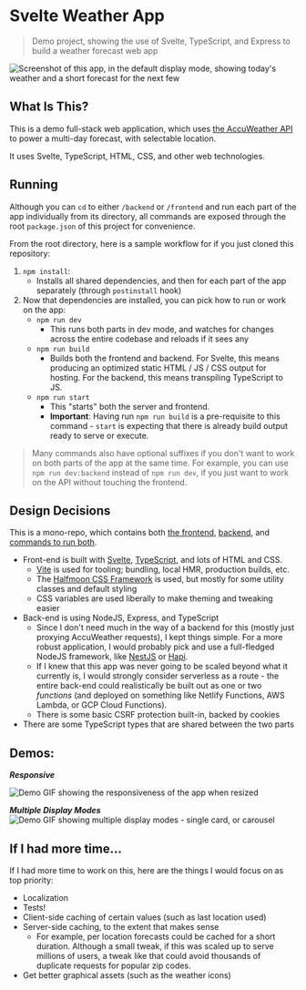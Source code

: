 # Svelte Weather App
> Demo project, showing the use of Svelte, TypeScript, and Express to build a weather forecast web app

![Screenshot of this app, in the default display mode, showing today's weather and a short forecast for the next few](https://user-images.githubusercontent.com/17817563/119875840-13d8f400-bedc-11eb-80c8-ab914878e137.png)

## What Is This?
This is a demo full-stack web application, which uses [the AccuWeather API](https://developer.accuweather.com/) to power a multi-day forecast, with selectable location.

It uses Svelte, TypeScript, HTML, CSS, and other web technologies.

## Running
Although you can `cd` to either `/backend` or `/frontend` and run each part of the app individually from its directory, all commands are exposed through the root  `package.json` of this project for convenience.

From the root directory, here is a sample workflow for if you just cloned this repository:

1. `npm install`:
	- Installs all shared dependencies, and then for each part of  the app separately (through `postinstall` hook)
2. Now that dependencies are installed, you can pick how to run or work on the app:
	- `npm run dev`
		- This runs both parts in dev mode, and watches for changes across the entire codebase and reloads if it sees any
	- `npm run build`
		- Builds both the frontend and backend. For Svelte, this means producing an optimized static HTML / JS / CSS output for hosting. For the backend, this means transpiling TypeScript to JS.
	- `npm run start`
		- This "starts" both the server and frontend.
		- **Important**: Having run `npm run build` is a pre-requisite to this command - `start` is expecting that there is already build output ready to serve or execute.

> Many commands also have optional suffixes if you don't want to work on both parts of the app at the same time. For example, you can use `npm run dev:backend` instead of `npm run dev`, if you just want to work on the API without touching the frontend.

## Design Decisions
This is a mono-repo, which contains both [the frontend](./frontend/), [backend](./backend/), and [commands to run both](./package.json).

- Front-end is built with [Svelte](https://svelte.dev/), [TypeScript](https://www.typescriptlang.org/), and lots of HTML and CSS.
	- [Vite](https://vitejs.dev/) is used for tooling; bundling, local HMR, production builds, etc.
	- The [Halfmoon CSS Framework](https://www.gethalfmoon.com/docs/introduction/) is used, but mostly for some utility classes and default styling
	- CSS variables are used liberally to make theming and tweaking easier
- Back-end is using NodeJS, Express, and TypeScript
	- Since I don't need much in the way of a backend for this (mostly just proxying AccuWeather requests), I kept things simple. For a more robust application, I would probably pick and use a full-fledged NodeJS framework, like [NestJS](https://docs.nestjs.com/) or [Hapi](https://hapi.dev/).
	- If I knew that this app was never going to be scaled beyond what it currently is, I would strongly consider serverless as a route - the entire back-end could realistically be built out as one or two *functions*  (and deployed on something like Netlify Functions, AWS Lambda, or GCP Cloud Functions).
	- There is some basic CSRF protection built-in, backed by cookies
- There are some TypeScript types that are shared between the two parts

## Demos:
***Responsive***

![Demo GIF showing the responsiveness of the app when resized](https://user-images.githubusercontent.com/17817563/119874698-bf814480-beda-11eb-8839-88d0e8de117c.gif)

***Multiple Display Modes***
![Demo GIF showing multiple display modes - single card, or carousel](https://user-images.githubusercontent.com/17817563/119875536-b6dd3e00-bedb-11eb-927b-24a6c358a990.gif)

## If I had more time...
If I had more time to work on this, here are the things I would focus on as top priority:

- Localization
- Tests!
- Client-side caching of certain values (such as last location used)
- Server-side caching, to the extent that makes sense
	- For example, per location forecasts could be cached for a short duration. Although a small tweak, if this was scaled up to serve millions of users, a tweak like that could avoid thousands of duplicate requests for popular zip codes.
- Get better graphical assets (such as the weather icons)
